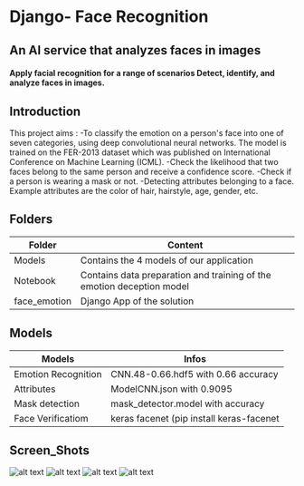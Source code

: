 # Django- Face Recognition
## An AI service that analyzes faces in images
#### Apply facial recognition for a range of scenarios Detect, identify, and analyze faces in images. 


## Introduction
This project aims :
-To classify the emotion on a person's face into one of seven categories, using deep convolutional neural networks. The model is trained on the FER-2013 dataset which was published on International Conference on Machine Learning (ICML).
-Check the likelihood that two faces belong to the same person and receive a confidence score.
-Check if a person is wearing a mask or not.
-Detecting attributes belonging to a face. Example attributes are the color of hair, hairstyle, age, gender, etc.

## Folders

| Folder | Content |
| ------ | ------ |
| Models | Contains the 4 models of our application  |
| Notebook |Contains data preparation and training of the emotion deception model |
| face_emotion | Django App of the solution |

## Models

| Models | Infos |
| ------ | ------ |
| Emotion Recognition | CNN.48-0.66.hdf5 with 0.66 accuracy  |
| Attributes |  ModelCNN.json with 0.9095 |
| Mask detection | mask_detector.model with accuracy |
| Face Verificatiom | keras facenet (pip install keras-facenet |


## Screen_Shots

![alt text](https://github.com/khalil-bagbag/Face_Verification_git/blob/main/Screen_Shots/attributes.png)
![alt text](https://github.com/khalil-bagbag/Face_Verification_git/blob/main/Screen_Shots/emotion.png)
![alt text](https://github.com/khalil-bagbag/Face_Verification_git/blob/main/Screen_Shots/mask.png)
![alt text](https://github.com/khalil-bagbag/Face_Verification_git/blob/main/Screen_Shots/verification.png)
